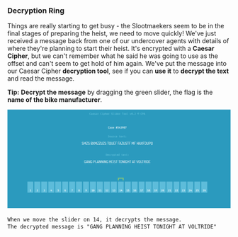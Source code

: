 ### Decryption Ring

Things are really starting to get busy - the Slootmaekers seem to be in the final stages of preparing the heist, we need to move quickly! We've just received a message back from one of our undercover agents with details of where they're planning to start their heist. It's encrypted with a **Caesar Cipher**, but we can't remember what he said he was going to use as the offset and can't seem to get hold of him again. We've put the message into our Caesar Cipher **decryption tool**, see if you can **use it** to **decrypt the text** and read the message.

**Tip:** **Decrypt the message** by dragging the green slider, the flag is the **name of the bike manufacturer**.

![image](img/c01image.png)

```
When we move the slider on 14, it decrypts the message.
The decrypted message is "GANG PLANNING HEIST TONIGHT AT VOLTRIDE"
```